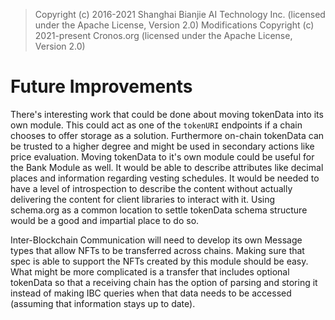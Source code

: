 > Copyright (c) 2016-2021 Shanghai Bianjie AI Technology Inc. (licensed under the Apache License, Version 2.0)
> Modifications Copyright (c) 2021-present Cronos.org (licensed under the Apache License, Version 2.0)

# Future Improvements

There's interesting work that could be done about moving tokenData into its own module. This could act as one of the `tokenURI` endpoints if a chain chooses to offer storage as a solution. Furthermore on-chain tokenData can be trusted to a higher degree and might be used in secondary actions like price evaluation. Moving tokenData to it's own module could be useful for the Bank Module as well. It would be able to describe attributes like decimal places and information regarding vesting schedules. It would be needed to have a level of introspection to describe the content without actually delivering the content for client libraries to interact with it. Using schema.org as a common location to settle tokenData schema structure would be a good and impartial place to do so.

Inter-Blockchain Communication will need to develop its own Message types that allow NFTs to be transferred across chains. Making sure that spec is able to support the NFTs created by this module should be easy. What might be more complicated is a transfer that includes optional tokenData so that a receiving chain has the option of parsing and storing it instead of making IBC queries when that data needs to be accessed (assuming that information stays up to date).
